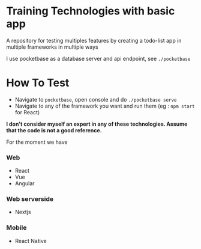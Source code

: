 # Training Technologies with basic app

A repository for testing multiples features by creating a todo-list app in multiple frameworks in multiple ways

I use pocketbase as a database server and api endpoint, see `./pocketbase`

# How To Test

- Navigate to `pocketbase`, open console and do `./pocketbase serve`
- Navigate to any of the framework you want and run them (eg : `npm start` for React)

**I don't consider myself an expert in any of these technologies. Assume that the code is not a good reference.**

For the moment we have
### Web
- React
- Vue
- Angular

### Web serverside
- Nextjs

### Mobile
- React Native